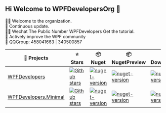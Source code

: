 ## Hi Welcome to WPFDevelopersOrg 👋

🙋‍♀️ Welcome to the organization.<br>
🌈 Continuous update.<br>
👩‍💻 Wechat The Public Number WPFDevelopers Get the tutorial.<br>
🍿 Actively improve the WPF community<br>
🧙 QQGroup: 458041663 |  340500857
<br>


|  🎁 Projects   | ⭐ Stars  | 📦️ Nuget  | 📦️ NugetPreview  | ⬇️ Download |
|  ----  | ----  |----  |----  |----  |
| [WPFDevelopers](https://github.com/yanjinhuagood/WPFDevelopers)  | [![Github stars](https://img.shields.io/github/stars/yanjinhuagood/WPFDevelopers)](https://github.com/yanjinhuagood/WPFDevelopers/stargazers) | <a href="https://www.nuget.org/packages/WPFDevelopers/"><img alt="nuget-version" src="https://img.shields.io/nuget/v/WPFDevelopers?color=%23409EF"/></a> | <a href="https://www.nuget.org/packages/WPFDevelopers/"><img alt="nuget-version" src="https://img.shields.io/nuget/vpre/WPFDevelopers"/></a>| <a href="https://www.nuget.org/packages/WPFDevelopers/"><img alt="nuget-version" src="https://img.shields.io/nuget/dt/WPFDevelopers?color=%23409EF"/></a> |
| [WPFDevelopers.Minimal](https://github.com/yanjinhuagood/WPFDevelopers.Minimal)   | [![Github stars](https://img.shields.io/github/stars/yanjinhuagood/WPFDevelopers.Minimal)](https://github.com/yanjinhuagood/WPFDevelopers.Minimal/stargazers) | <a href="https://www.nuget.org/packages/WPFDevelopers.Minimal/"><img alt="nuget-version" src="https://img.shields.io/nuget/v/WPFDevelopers.Minimal?color=%23409EF"/></a>|  <a href="https://www.nuget.org/packages/WPFDevelopers.Minimal/"><img alt="nuget-version" src="https://img.shields.io/nuget/vpre/WPFDevelopers.Minimal"></img></a>  | <a href="https://www.nuget.org/packages/WPFDevelopers.Minimal/"><img alt="nuget-version" src="https://img.shields.io/nuget/dt/WPFDevelopers.Minimal?color=%23409EF"/></a> |

